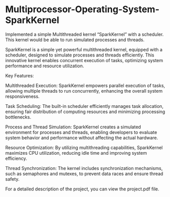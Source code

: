 # Multiprocessor-Operating-System-SparkKernel
Implemented a simple Multithreaded kernel “SparkKernel” with a scheduler. This kernel would be able to run simulated processes and threads.

SparkKernel is a simple yet powerful multithreaded kernel, equipped with a scheduler, designed to simulate processes and threads efficiently. This innovative kernel enables concurrent execution of tasks, optimizing system performance and resource utilization.

Key Features:

Multithreaded Execution: SparkKernel empowers parallel execution of tasks, allowing multiple threads to run concurrently, enhancing the overall system responsiveness.

Task Scheduling: The built-in scheduler efficiently manages task allocation, ensuring fair distribution of computing resources and minimizing processing bottlenecks.

Process and Thread Simulation: SparkKernel creates a simulated environment for processes and threads, enabling developers to evaluate system behavior and performance without affecting the actual hardware.

Resource Optimization: By utilizing multithreading capabilities, SparkKernel maximizes CPU utilization, reducing idle time and improving system efficiency.

Thread Synchronization: The kernel includes synchronization mechanisms, such as semaphores and mutexes, to prevent data races and ensure thread safety.

For a detailed description of the project, you can view the project.pdf file. 
